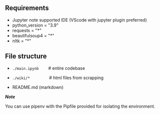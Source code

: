 ## Requirements

- Jupyter note supported IDE (VScode with jupyter plugin preferred)
- python_version = "3.9"
- requests = "\*"
- beautifulsoup4 = "\*"
- nltk = "\*"

## File structure

- `./main.ipynb` &nbsp;&nbsp;&nbsp;&nbsp;&nbsp;&nbsp; # entire codebase
- `./wiki/*` &nbsp;&nbsp;&nbsp;&nbsp;&nbsp;&nbsp;&nbsp;&nbsp;&nbsp;&nbsp;&nbsp;&nbsp;&nbsp;&nbsp; # html files from scrapping

- README.md (markdown)

**_Note_**

You can use pipenv with the Pipfile provided for isolating the environment.
